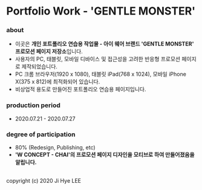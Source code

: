 # Portfolio Work - 'GENTLE MONSTER'

### about
- 이곳은 **개인 포트폴리오 연습용 작업물 - 아이 웨어 브랜드 'GENTLE MONSTER' 프로모션 페이지 저장소**입니다.
- 사용자의 PC, 태블릿, 모바일 디바이스 및 접근성을 고려한 반응형 프로모션 페이지로 제작되었습니다.
- PC 크롬 브라우저(1920 x 1080), 태블릿 iPad(768 x 1024), 모바일 iPhone X(375 x 812)에 최적화되어 있습니다.
- 비상업적 용도로 만들어진 포트폴리오 연습용 페이지입니다.

### production period
- 2020.07.21 - 2020.07.27

### degree of participation
- 80% (Redesign, Publishing, etc)
- **'W CONCEPT - CHAI'의 프로모션 페이지 디자인을 모티브로 하여 만들어졌음을 알립니다.**

<br>
copyright (c) 2020 Ji Hye LEE
